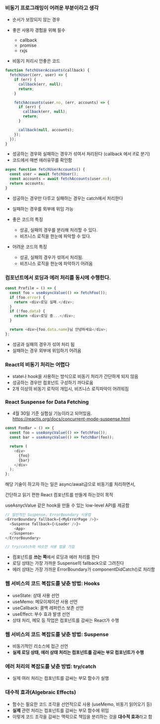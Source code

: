 ### 비동기 프로그래밍이 어려운 부분이라고 생각

- 순서가 보장되지 않는 경우
- 좋은 사용자 경험을 위해 필수

  - callback
  - promise
  - rxjs

- 비동기 처리시 안좋은 코드

```js
function fetchUserAccounts(callback) {
  fetchUser((err, user) => {
    if (err) {
      callback(err, null);
      return;
    }

    fetchAccounts(user.no, (err, accounts) => {
      if (err) {
        callback(err, null);
        return;
      }

      callback(null, accounts);
    });
  });
}
```

- 성공하는 경우와 실패하는 경우가 섞여서 처리된다 (callback 에서 if로 분기)
- 코드에서 매번 에러유무를 확인함

```js
async function fetchUserAccounts() {
  const user = await fetchUser();
  const accounts = await fetchAccounts(user.no);
  return accounts;
}
```

- 성공하는 경우만 다루고 실패하는 경우는 catch에서 처리한다
- 실패하는 경우를 외부에 위임 가능

- 좋은 코드의 특징

  - 성공, 실패의 경우를 분리해 처리할 수 있다.
  - 비즈니스 로직을 한눈에 파악할 수 있다.

- 어려운 코드의 특징
  - 성공, 실패의 경우가 섞여서 처리됨.
  - 비즈니스 로직을 한눈에 파악하기 어려움

### 컴포넌트에서 로딩과 에러 처리를 동시에 수행한다.

```js
const Profile = () => {
  const foo = useAsyncValue(() => fetchFoo());
  if (foo.error) {
    return <div>로딩 실패.</div>;
  }
  if (!foo.data) {
    return <div>로딩 중...</div>;
  }

  return <div>{foo.data.name}님 안녕하세요</div>;
};
```

- 성공과 실패의 경우가 섞여 처리 됨
- 실패하는 경우 외부에 위임하기 어려움

### React의 비동기 처리는 어렵다

- state나 hook을 사용하는 방식으로 비동기 처리가 간단하게 되지 않음
- 성공하는 경우만 컴포넌트 구성하기 까다로움
- 2개 이상의 비동기 로직이 개입시, 비즈니스 로직파악이 어려워짐

### React Suspense for Data Fetching

- 4월 30일 기준 실험실 기능이라고 되어있음. https://reactjs.org/docs/concurrent-mode-suspense.html

```js
const FooBar = () => {
  const foo = useAsnycValue(() => fetchFoo());
  const bar = useAsnycValue(() => fetchBar(foo));

  return (
    <div>
      {foo}
      {bar}
    </div>
  );
};
```

해당 기술이 하고자 하는 일은 async/await급으로 비동기를 처리하면서,

간단하고 읽기 편한 React 컴포넌트를 만들게 하는것이 목적

useAsnycValue 같은 hook을 만들 수 있는 low-level API를 제공함

```js
// 일반적인 Suspense, ErrorBoundary 사용법
<ErrorBoundary fallback={<MyErrorPage />}>
  <Suspense fallback={<Loader />}>
    <App>
  </Suspense>
</ErrorBoundary>

// try/catch와 비슷한 사용 법을 가짐
```

- 컴포넌트를 **쓰는 쪽**에서 로딩과 에러 처리를 한다
- 로딩 상태는 가장 가까운 Suspense의 fallback으로 그려진다
- 에러 상태는 가장 가까운 ErrorBoundary가 componentDidCatch()로 처리함

### 웹 서비스의 코드 복잡도를 낮춘 방법: Hooks

- useState: 상태 사용 선언
- useMemo: 메모이제이션 사용 선언
- useCallback: 콜백 레퍼런스 보존 선언
- useEffect: 부수 효과 발생 선언
- 상태 처리, 메모 등 작업은 컴포넌트를 감싸는 React가 수행

### 웹 서비스의 코드 복잡도를 낮춘 방법: Suspense

- 비동기적인 리소스에 접근 선언
- **실제 로딩 상태, 에러 상태 처리는 컴포넌트를 감싸는 부모 컴포넌트가 수행**

### 에러 처리의 복잡도를 낮춘 방법: try/catch

- 실제 여러 처리는 컴포넌트를 감싸는 부모 함수가 실행

### 대수적 효과(Algebraic Effects)

- 함수는 필요한 코드 조각을 선언적으로 사용 (useMemo, 비동기 읽어오기 등)
- **실제** 관련 처리는 컴포넌트를 감싸는 부모 함수에 위임
- 이렇게 코드 조각을 감싸는 맥락으로 책임을 분리하는 것을 **대수적 효과**라고 함
